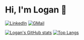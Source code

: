 # Hi, I'm Logan 👋

[![LinkedIn](https://img.shields.io/badge/-loganseals-0a66c2?logo=linkedin)](https://www.linkedin.com/in/logan-seals-b91454251/)
[![GMail](https://img.shields.io/badge/-richard.logan.seals-cc3a2f?logo=gmail&logoColor=white)](mailto:richard.logan.seals@gmail.com)


[![Logan's GitHub stats](https://github-readme-stats.vercel.app/api?username=logansealss&show_icons=true&theme=cobalt)](https://github.com/logansealss/github-readme-stats)
[![Top Langs](https://github-readme-stats.vercel.app/api/top-langs/?username=logansealss&show_icons=true&theme=cobalt)](https://github.com/logansealss/github-readme-stats)


<!---
logansealss/logansealss is a ✨ special ✨ repository because its `README.md` (this file) appears on your GitHub profile.
You can click the Preview link to take a look at your changes.
--->

